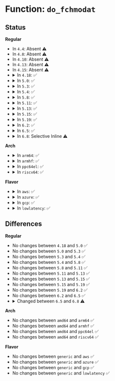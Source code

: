 # Function: <code>do_fchmodat</code>

## Status
<b>Regular</b>
<ul>
<li>
In <code>4.4</code>: Absent ⚠️
</li>
<li>
In <code>4.8</code>: Absent ⚠️
</li>
<li>
In <code>4.10</code>: Absent ⚠️
</li>
<li>
In <code>4.13</code>: Absent ⚠️
</li>
<li>
In <code>4.15</code>: Absent ⚠️
</li>
<li>
<details>
<summary>In <code>4.18</code>: ✅</summary>

```c
int do_fchmodat(int dfd, const char *filename, umode_t mode);
```

**Collision:** Unique Global

**Inline:** No

**Transformation:** False

**Instances:**

```
In fs/open.c (ffffffff812965b0)
Location: fs/open.c:586
Inline: False
Direct callers:
  - init/initramfs.c:do_name
  - init/initramfs.c:do_name
  - fs/open.c:__ia32_sys_chmod
  - fs/open.c:__x64_sys_chmod
  - fs/open.c:__ia32_sys_fchmodat
  - fs/open.c:__x64_sys_fchmodat
```
**Symbols:**

```
ffffffff812965b0-ffffffff81296659: do_fchmodat (STB_GLOBAL)
```
</details>
</li>
<li>
<details>
<summary>In <code>5.0</code>: ✅</summary>

```c
int do_fchmodat(int dfd, const char *filename, umode_t mode);
```

**Collision:** Unique Global

**Inline:** No

**Transformation:** False

**Instances:**

```
In fs/open.c (ffffffff812ab3a0)
Location: fs/open.c:575
Inline: False
Direct callers:
  - init/initramfs.c:do_name
  - init/initramfs.c:do_name
  - fs/open.c:__ia32_sys_chmod
  - fs/open.c:__x64_sys_chmod
  - fs/open.c:__ia32_sys_fchmodat
  - fs/open.c:__x64_sys_fchmodat
```
**Symbols:**

```
ffffffff812ab3a0-ffffffff812ab449: do_fchmodat (STB_GLOBAL)
```
</details>
</li>
<li>
<details>
<summary>In <code>5.3</code>: ✅</summary>

```c
int do_fchmodat(int dfd, const char *filename, umode_t mode);
```

**Collision:** Unique Global

**Inline:** No

**Transformation:** False

**Instances:**

```
In fs/open.c (ffffffff812c7ba0)
Location: fs/open.c:595
Inline: False
Direct callers:
  - init/initramfs.c:do_name
  - init/initramfs.c:do_name
  - fs/open.c:__ia32_sys_chmod
  - fs/open.c:__x64_sys_chmod
  - fs/open.c:__ia32_sys_fchmodat
  - fs/open.c:__x64_sys_fchmodat
```
**Symbols:**

```
ffffffff812c7ba0-ffffffff812c7c4d: do_fchmodat (STB_GLOBAL)
```
</details>
</li>
<li>
<details>
<summary>In <code>5.4</code>: ✅</summary>

```c
int do_fchmodat(int dfd, const char *filename, umode_t mode);
```

**Collision:** Unique Global

**Inline:** No

**Transformation:** False

**Instances:**

```
In fs/open.c (ffffffff812d95b0)
Location: fs/open.c:595
Inline: False
Direct callers:
  - init/initramfs.c:do_name
  - init/initramfs.c:do_name
  - fs/open.c:__ia32_sys_chmod
  - fs/open.c:__x64_sys_chmod
  - fs/open.c:__ia32_sys_fchmodat
  - fs/open.c:__x64_sys_fchmodat
```
**Symbols:**

```
ffffffff812d95b0-ffffffff812d965d: do_fchmodat (STB_GLOBAL)
```
</details>
</li>
<li>
<details>
<summary>In <code>5.8</code>: ✅</summary>

```c
int do_fchmodat(int dfd, const char *filename, umode_t mode);
```

**Collision:** Unique Global

**Inline:** No

**Transformation:** False

**Instances:**

```
In fs/open.c (ffffffff8130f370)
Location: fs/open.c:624
Inline: False
Direct callers:
  - init/initramfs.c:do_name
  - init/initramfs.c:do_name
  - fs/open.c:__ia32_sys_chmod
  - fs/open.c:__x64_sys_chmod
  - fs/open.c:__ia32_sys_fchmodat
  - fs/open.c:__x64_sys_fchmodat
```
**Symbols:**

```
ffffffff8130f370-ffffffff8130f41d: do_fchmodat (STB_GLOBAL)
```
</details>
</li>
<li>
<details>
<summary>In <code>5.11</code>: ✅</summary>

```c
int do_fchmodat(int dfd, const char *filename, umode_t mode);
```

**Collision:** Unique Static

**Inline:** No

**Transformation:** False

**Instances:**

```
In fs/open.c (ffffffff8131b260)
Location: fs/open.c:614
Inline: False
Direct callers:
  - fs/open.c:__ia32_sys_chmod
  - fs/open.c:__x64_sys_chmod
  - fs/open.c:__ia32_sys_fchmodat
  - fs/open.c:__x64_sys_fchmodat
```
**Symbols:**

```
ffffffff8131b260-ffffffff8131b30d: do_fchmodat (STB_LOCAL)
```
</details>
</li>
<li>
<details>
<summary>In <code>5.13</code>: ✅</summary>

```c
int do_fchmodat(int dfd, const char *filename, umode_t mode);
```

**Collision:** Unique Static

**Inline:** No

**Transformation:** False

**Instances:**

```
In fs/open.c (ffffffff81321370)
Location: fs/open.c:616
Inline: False
Direct callers:
  - fs/open.c:__ia32_sys_chmod
  - fs/open.c:__x64_sys_chmod
  - fs/open.c:__ia32_sys_fchmodat
  - fs/open.c:__x64_sys_fchmodat
```
**Symbols:**

```
ffffffff81321370-ffffffff8132141d: do_fchmodat (STB_LOCAL)
```
</details>
</li>
<li>
<details>
<summary>In <code>5.15</code>: ✅</summary>

```c
int do_fchmodat(int dfd, const char *filename, umode_t mode);
```

**Collision:** Unique Static

**Inline:** No

**Transformation:** False

**Instances:**

```
In fs/open.c (ffffffff8136e850)
Location: fs/open.c:613
Inline: False
Direct callers:
  - fs/open.c:__ia32_sys_chmod
  - fs/open.c:__x64_sys_chmod
  - fs/open.c:__ia32_sys_fchmodat
  - fs/open.c:__x64_sys_fchmodat
```
**Symbols:**

```
ffffffff8136e850-ffffffff8136e8fd: do_fchmodat (STB_LOCAL)
```
</details>
</li>
<li>
<details>
<summary>In <code>5.19</code>: ✅</summary>

```c
int do_fchmodat(int dfd, const char *filename, umode_t mode);
```

**Collision:** Unique Static

**Inline:** No

**Transformation:** False

**Instances:**

```
In fs/open.c (ffffffff813ecff0)
Location: fs/open.c:637
Inline: False
Direct callers:
  - fs/open.c:__ia32_sys_chmod
  - fs/open.c:__x64_sys_chmod
  - fs/open.c:__ia32_sys_fchmodat
  - fs/open.c:__x64_sys_fchmodat
```
**Symbols:**

```
ffffffff813ecff0-ffffffff813ed0b8: do_fchmodat (STB_LOCAL)
```
</details>
</li>
<li>
<details>
<summary>In <code>6.2</code>: ✅</summary>

```c
int do_fchmodat(int dfd, const char *filename, umode_t mode);
```

**Collision:** Unique Static

**Inline:** No

**Transformation:** False

**Instances:**

```
In fs/open.c (ffffffff814755e0)
Location: fs/open.c:637
Inline: False
Direct callers:
  - fs/open.c:__ia32_sys_chmod
  - fs/open.c:__x64_sys_chmod
  - fs/open.c:__ia32_sys_fchmodat
  - fs/open.c:__x64_sys_fchmodat
```
**Symbols:**

```
ffffffff814755e0-ffffffff814756a8: do_fchmodat (STB_LOCAL)
```
</details>
</li>
<li>
<details>
<summary>In <code>6.5</code>: ✅</summary>

```c
int do_fchmodat(int dfd, const char *filename, umode_t mode);
```

**Collision:** Unique Static

**Inline:** No

**Transformation:** False

**Instances:**

```
In fs/open.c (ffffffff814a9f70)
Location: fs/open.c:674
Inline: False
Direct callers:
  - fs/open.c:__ia32_sys_chmod
  - fs/open.c:__x64_sys_chmod
  - fs/open.c:__ia32_sys_fchmodat
  - fs/open.c:__x64_sys_fchmodat
```
**Symbols:**

```
ffffffff814a9f70-ffffffff814aa038: do_fchmodat (STB_LOCAL)
```
</details>
</li>
<li>
<details>
<summary>In <code>6.8</code>: Selective Inline ⚠️</summary>

```c
int do_fchmodat(int dfd, const char *filename, umode_t mode, unsigned int flags);
```

**Collision:** Unique Static

**Inline:** Selective

**Transformation:** False

**Instances:**

```
In fs/open.c (ffffffff814db5a7)
Location: fs/open.c:679
Inline: True
Inline callers:
  - fs/open.c:__ia32_sys_chmod
  - fs/open.c:__x64_sys_chmod
  - fs/open.c:__ia32_sys_fchmodat
  - fs/open.c:__x64_sys_fchmodat
Direct callers:
  - fs/open.c:__ia32_sys_fchmodat2
  - fs/open.c:__x64_sys_fchmodat2
```
**Symbols:**

```
ffffffff814db0b0-ffffffff814db195: do_fchmodat (STB_LOCAL)
```
</details>
</li>
</ul>
<b>Arch</b>
<ul>
<li>
<details>
<summary>In <code>arm64</code>: ✅</summary>

```c
int do_fchmodat(int dfd, const char *filename, umode_t mode);
```

**Collision:** Unique Global

**Inline:** No

**Transformation:** False

**Instances:**

```
In fs/open.c (ffff80001037e920)
Location: fs/open.c:595
Inline: False
Direct callers:
  - init/initramfs.c:do_name
  - init/initramfs.c:do_name
  - fs/open.c:__arm64_sys_chmod
  - fs/open.c:__arm64_sys_fchmodat
```
**Symbols:**

```
ffff80001037e920-ffff80001037e9e0: do_fchmodat (STB_GLOBAL)
```
</details>
</li>
<li>
<details>
<summary>In <code>armhf</code>: ✅</summary>

```c
int do_fchmodat(int dfd, const char *filename, umode_t mode);
```

**Collision:** Unique Global

**Inline:** No

**Transformation:** False

**Instances:**

```
In fs/open.c (c05692bc)
Location: fs/open.c:595
Inline: False
Direct callers:
  - init/initramfs.c:do_name
  - init/initramfs.c:do_name
  - fs/open.c:__se_sys_chmod
  - fs/open.c:__se_sys_fchmodat
```
**Symbols:**

```
c05692bc-c0569378: do_fchmodat (STB_GLOBAL)
```
</details>
</li>
<li>
<details>
<summary>In <code>ppc64el</code>: ✅</summary>

```c
int do_fchmodat(int dfd, const char *filename, umode_t mode);
```

**Collision:** Unique Global

**Inline:** No

**Transformation:** False

**Instances:**

```
In fs/open.c (c000000000474550)
Location: fs/open.c:595
Inline: False
Direct callers:
  - init/initramfs.c:do_name
  - init/initramfs.c:do_name
  - fs/open.c:__se_sys_chmod
  - fs/open.c:__se_sys_fchmodat
```
**Symbols:**

```
c000000000474550-c00000000047463c: do_fchmodat (STB_GLOBAL)
```
</details>
</li>
<li>
<details>
<summary>In <code>riscv64</code>: ✅</summary>

```c
int do_fchmodat(int dfd, const char *filename, umode_t mode);
```

**Collision:** Unique Global

**Inline:** No

**Transformation:** False

**Instances:**

```
In fs/open.c (ffffffe0002545c6)
Location: fs/open.c:595
Inline: False
Direct callers:
  - init/initramfs.c:do_name
  - init/initramfs.c:do_name
  - fs/open.c:__se_sys_chmod
  - fs/open.c:__se_sys_fchmodat
```
**Symbols:**

```
ffffffe0002545c6-ffffffe000254650: do_fchmodat (STB_GLOBAL)
```
</details>
</li>
</ul>
<b>Flavor</b>
<ul>
<li>
<details>
<summary>In <code>aws</code>: ✅</summary>

```c
int do_fchmodat(int dfd, const char *filename, umode_t mode);
```

**Collision:** Unique Global

**Inline:** No

**Transformation:** False

**Instances:**

```
In fs/open.c (ffffffff812d1b90)
Location: fs/open.c:595
Inline: False
Direct callers:
  - init/initramfs.c:do_name
  - init/initramfs.c:do_name
  - fs/open.c:__ia32_sys_chmod
  - fs/open.c:__x64_sys_chmod
  - fs/open.c:__ia32_sys_fchmodat
  - fs/open.c:__x64_sys_fchmodat
```
**Symbols:**

```
ffffffff812d1b90-ffffffff812d1c3d: do_fchmodat (STB_GLOBAL)
```
</details>
</li>
<li>
<details>
<summary>In <code>azure</code>: ✅</summary>

```c
int do_fchmodat(int dfd, const char *filename, umode_t mode);
```

**Collision:** Unique Global

**Inline:** No

**Transformation:** False

**Instances:**

```
In fs/open.c (ffffffff812c2810)
Location: fs/open.c:595
Inline: False
Direct callers:
  - init/initramfs.c:do_name
  - init/initramfs.c:do_name
  - fs/open.c:__ia32_sys_chmod
  - fs/open.c:__x64_sys_chmod
  - fs/open.c:__ia32_sys_fchmodat
  - fs/open.c:__x64_sys_fchmodat
```
**Symbols:**

```
ffffffff812c2810-ffffffff812c28bd: do_fchmodat (STB_GLOBAL)
```
</details>
</li>
<li>
<details>
<summary>In <code>gcp</code>: ✅</summary>

```c
int do_fchmodat(int dfd, const char *filename, umode_t mode);
```

**Collision:** Unique Global

**Inline:** No

**Transformation:** False

**Instances:**

```
In fs/open.c (ffffffff812cf9a0)
Location: fs/open.c:595
Inline: False
Direct callers:
  - init/initramfs.c:do_name
  - init/initramfs.c:do_name
  - fs/open.c:__ia32_sys_chmod
  - fs/open.c:__x64_sys_chmod
  - fs/open.c:__ia32_sys_fchmodat
  - fs/open.c:__x64_sys_fchmodat
```
**Symbols:**

```
ffffffff812cf9a0-ffffffff812cfa4d: do_fchmodat (STB_GLOBAL)
```
</details>
</li>
<li>
<details>
<summary>In <code>lowlatency</code>: ✅</summary>

```c
int do_fchmodat(int dfd, const char *filename, umode_t mode);
```

**Collision:** Unique Global

**Inline:** No

**Transformation:** False

**Instances:**

```
In fs/open.c (ffffffff812e07b0)
Location: fs/open.c:595
Inline: False
Direct callers:
  - init/initramfs.c:do_name
  - init/initramfs.c:do_name
  - fs/open.c:__ia32_sys_chmod
  - fs/open.c:__x64_sys_chmod
  - fs/open.c:__ia32_sys_fchmodat
  - fs/open.c:__x64_sys_fchmodat
```
**Symbols:**

```
ffffffff812e07b0-ffffffff812e085d: do_fchmodat (STB_GLOBAL)
```
</details>
</li>
</ul>

## Differences
<b>Regular</b>
<ul>
<li>
No changes between <code>4.18</code> and <code>5.0</code> ✅
</li>
<li>
No changes between <code>5.0</code> and <code>5.3</code> ✅
</li>
<li>
No changes between <code>5.3</code> and <code>5.4</code> ✅
</li>
<li>
No changes between <code>5.4</code> and <code>5.8</code> ✅
</li>
<li>
No changes between <code>5.8</code> and <code>5.11</code> ✅
</li>
<li>
No changes between <code>5.11</code> and <code>5.13</code> ✅
</li>
<li>
No changes between <code>5.13</code> and <code>5.15</code> ✅
</li>
<li>
No changes between <code>5.15</code> and <code>5.19</code> ✅
</li>
<li>
No changes between <code>5.19</code> and <code>6.2</code> ✅
</li>
<li>
No changes between <code>6.2</code> and <code>6.5</code> ✅
</li>
<li>
<details>
<summary>Changed between <code>6.5</code> and <code>6.8</code> ⚠️</summary>
<ul>
<li>
<b>Param added. </b>
<code>unsigned int flags</code>
</li>
</ul>
</details>
</li>
</ul>
<b>Arch</b>
<ul>
<li>
No changes between <code>amd64</code> and <code>arm64</code> ✅
</li>
<li>
No changes between <code>amd64</code> and <code>armhf</code> ✅
</li>
<li>
No changes between <code>amd64</code> and <code>ppc64el</code> ✅
</li>
<li>
No changes between <code>amd64</code> and <code>riscv64</code> ✅
</li>
</ul>
<b>Flavor</b>
<ul>
<li>
No changes between <code>generic</code> and <code>aws</code> ✅
</li>
<li>
No changes between <code>generic</code> and <code>azure</code> ✅
</li>
<li>
No changes between <code>generic</code> and <code>gcp</code> ✅
</li>
<li>
No changes between <code>generic</code> and <code>lowlatency</code> ✅
</li>
</ul>
